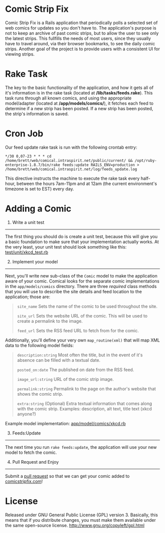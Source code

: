 Comic Strip Fix
==============
Comic Strip Fix is a Rails application that periodically polls a selected set of web comics for updates so you don't have to. The application's purpose is not to keep an archive of past comic strips, but to allow the user to see only the latest strips. This fullfills the needs of most users, since they usually have to travel around, via their browser bookmarks, to see the daily comic strips. Another goal of the project is to provide users with a consistent UI for viewing strips.

Rake Task
======

The key to the basic functionality of the application, and how it gets all of it's information is in the rake task (located at **/lib/tasks/feeds.rake**). This task runs through all known comics, and using the appropriate model/adapter (located at **/app/models/comics/**), it fetches each feed to determine if a new strip has been posted. If a new strip has been posted, the strip's information is saved.

Cron Job
======

Our feed update rake task is run with the following crontab entry:

`*/30 0,07-23 * * * cd /home/brett/web/comical.intraspirit.net/public/current/ && /opt/ruby-enterprise-1.8.7/bin/rake feeds:update RAILS_ENV=production > /home/brett/web/comical.intraspirit.net/log/feeds_update.log`

This directive instructs the machine to execute the rake task every half-hour, between the hours 7am-11pm and at 12am (the current environment's timezone is set to EST) every day.

Adding a Comic
======

1. Write a unit test
------
The first thing you should do is create a unit test, because this will give you a basic foundation to make sure that your implementation actually works. At the very least, your unit test should look something like this: [test/unit/xkcd_test.rb](http://github.com/brettbuddin/comical/blob/master/test/unit/xkcd_test.rb)

2. Implement your model
------
Next, you'll write new sub-class of the `Comic` model to make the application aware of your comic. Comical looks for the separate comic implementations in the `app/models/comics` directory. There are three *required* class methods that you will use to describe the site details and feed location to the application; those are:

> `site_name` Sets the name of the comic to be used throughout the site.
>
> `site_url` Sets the website URL of the comic. This will be used to create a permalink to the image.
>
> `feed_url` Sets the RSS feed URL to fetch from for the comic.

Additionally, you'll define your very own `map_routine(xml)` that will map XML data to the following model fields:

> `description:string` Most often the title, but in the event of it's absence can be filled with a textual date.
>
> `posted_on:date` The published on date from the RSS feed.
>
> `image_url:string`  URL of the comic strip image.
>
> `permalink:string` Permalink to the page on the author's website that shows the comic strip.
>
> `extra:string` (Optional) Extra textual information that comes along with the comic strip. Examples: description, alt text, title text (xkcd anyone?)

Example model implementation: [app/model/comics/xkcd.rb](http://github.com/brettbuddin/comical/blob/master/app/models/comics/xkcd.rb)

3. Feeds:Update
------
The next time you run `rake feeds:update`, the application will use your new model to fetch the comic.

4. Pull Request and Enjoy
------
Submit a [pull request](http://github.com/brettbuddin/comical/pull_request/) so that we can get your comic added to [comicstripfix.com](http://comicstripfix.com)!

License
======
Released under GNU General Public License (GPL) version 3. Basically, this means that if you distribute changes, you must make them available under the same open-source license. http://www.gnu.org/copyleft/gpl.html
